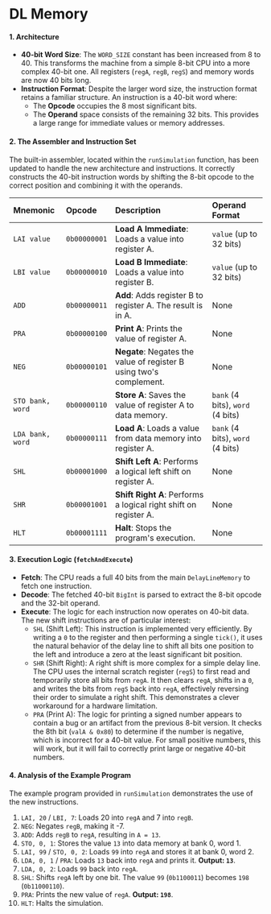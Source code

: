 # DL Memory

#### **1. Architecture**

* **40-bit Word Size**: The `WORD_SIZE` constant has been increased from 8 to 40. This transforms the machine from a simple 8-bit CPU into a more complex 40-bit one. All registers (`regA`, `regB`, `regS`) and memory words are now 40 bits long.
* **Instruction Format**: Despite the larger word size, the instruction format retains a familiar structure. An instruction is a 40-bit word where:
    * The **Opcode** occupies the 8 most significant bits.
    * The **Operand** space consists of the remaining 32 bits. This provides a large range for immediate values or memory addresses.

#### **2. The Assembler and Instruction Set**

The built-in assembler, located within the `runSimulation` function, has been updated to handle the new architecture and instructions. It correctly constructs the 40-bit instruction words by shifting the 8-bit opcode to the correct position and combining it with the operands.

| Mnemonic | Opcode | Description | Operand Format |
| :--- | :--- | :--- | :--- |
| `LAI value` | `0b00000001` | **Load A Immediate**: Loads a value into register A. | `value` (up to 32 bits) |
| `LBI value` | `0b00000010` | **Load B Immediate**: Loads a value into register B. | `value` (up to 32 bits) |
| `ADD` | `0b00000011` | **Add**: Adds register B to register A. The result is in A. | None |
| `PRA` | `0b00000100` | **Print A**: Prints the value of register A. | None |
| `NEG` | `0b00000101` | **Negate**: Negates the value of register B using two's complement. | None |
| `STO bank, word` | `0b00000110` | **Store A**: Saves the value of register A to data memory. | `bank` (4 bits), `word` (4 bits) |
| `LDA bank, word` | `0b00000111` | **Load A**: Loads a value from data memory into register A. | `bank` (4 bits), `word` (4 bits) |
| `SHL` | `0b00001000` | **Shift Left A**: Performs a logical left shift on register A. | None |
| `SHR` | `0b00001001` | **Shift Right A**: Performs a logical right shift on register A. | None |
| `HLT` | `0b00001111` | **Halt**: Stops the program's execution. | None |

#### **3. Execution Logic (`fetchAndExecute`)**

* **Fetch**: The CPU reads a full 40 bits from the main `DelayLineMemory` to fetch one instruction.
* **Decode**: The fetched 40-bit `BigInt` is parsed to extract the 8-bit opcode and the 32-bit operand.
* **Execute**: The logic for each instruction now operates on 40-bit data. The new shift instructions are of particular interest:
    * `SHL` (Shift Left): This instruction is implemented very efficiently. By writing a `0` to the register and then performing a single `tick()`, it uses the natural behavior of the delay line to shift all bits one position to the left and introduce a zero at the least significant bit position.
    * `SHR` (Shift Right): A right shift is more complex for a simple delay line. The CPU uses the internal scratch register (`regS`) to first read and temporarily store all bits from `regA`. It then clears `regA`, shifts in a `0`, and writes the bits from `regS` back into `regA`, effectively reversing their order to simulate a right shift. This demonstrates a clever workaround for a hardware limitation.
    * `PRA` (Print A): The logic for printing a signed number appears to contain a bug or an artifact from the previous 8-bit version. It checks the 8th bit (`valA & 0x80`) to determine if the number is negative, which is incorrect for a 40-bit value. For small positive numbers, this will work, but it will fail to correctly print large or negative 40-bit numbers.

#### **4. Analysis of the Example Program**

The example program provided in `runSimulation` demonstrates the use of the new instructions.

1.  `LAI, 20` / `LBI, 7`: Loads 20 into `regA` and 7 into `regB`.
2.  `NEG`: Negates `regB`, making it -7.
3.  `ADD`: Adds `regB` to `regA`, resulting in `A = 13`.
4.  `STO, 0, 1`: Stores the value `13` into data memory at bank 0, word 1.
5.  `LAI, 99` / `STO, 0, 2`: Loads `99` into `regA` and stores it at bank 0, word 2.
6.  `LDA, 0, 1` / `PRA`: Loads `13` back into `regA` and prints it. **Output: `13`**.
7.  `LDA, 0, 2`: Loads `99` back into `regA`.
8.  `SHL`: Shifts `regA` left by one bit. The value `99` (`0b1100011`) becomes `198` (`0b11000110`).
9.  `PRA`: Prints the new value of `regA`. **Output: `198`**.
10. `HLT`: Halts the simulation.

